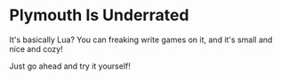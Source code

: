 Plymouth Is Underrated
=====

It's basically Lua? You can freaking write games on it, and it's small and nice and cozy!

Just go ahead and try it yourself!
